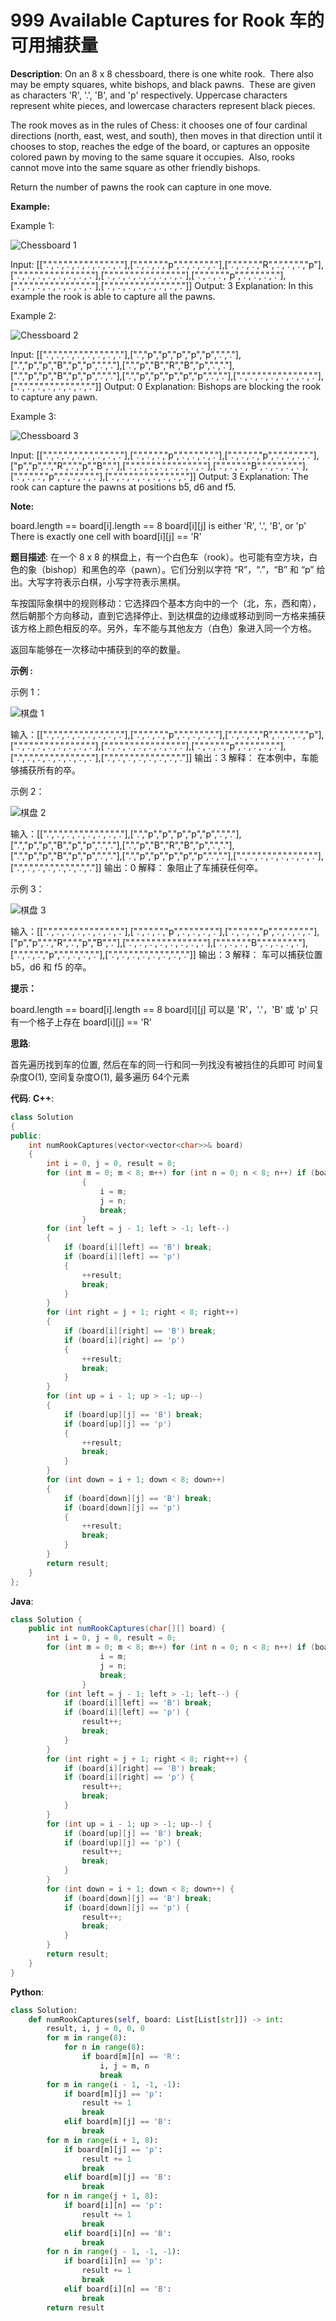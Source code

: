 # 999 Available Captures for Rook 车的可用捕获量

__Description__:
On an 8 x 8 chessboard, there is one white rook.  There also may be empty squares, white bishops, and black pawns.  These are given as characters 'R', '.', 'B', and 'p' respectively. Uppercase characters represent white pieces, and lowercase characters represent black pieces.

The rook moves as in the rules of Chess: it chooses one of four cardinal directions (north, east, west, and south), then moves in that direction until it chooses to stop, reaches the edge of the board, or captures an opposite colored pawn by moving to the same square it occupies.  Also, rooks cannot move into the same square as other friendly bishops.

Return the number of pawns the rook can capture in one move.

__Example:__

Example 1:

![Chessboard  1](https://assets.leetcode-cn.com/aliyun-lc-upload/uploads/2019/02/23/1253_example_1_improved.PNG)

Input: [[".",".",".",".",".",".",".","."],[".",".",".","p",".",".",".","."],[".",".",".","R",".",".",".","p"],[".",".",".",".",".",".",".","."],[".",".",".",".",".",".",".","."],[".",".",".","p",".",".",".","."],[".",".",".",".",".",".",".","."],[".",".",".",".",".",".",".","."]]
Output: 3
Explanation:
In this example the rook is able to capture all the pawns.

Example 2:

![Chessboard 2](https://assets.leetcode-cn.com/aliyun-lc-upload/uploads/2019/02/23/1253_example_2_improved.PNG)

Input: [[".",".",".",".",".",".",".","."],[".","p","p","p","p","p",".","."],[".","p","p","B","p","p",".","."],[".","p","B","R","B","p",".","."],[".","p","p","B","p","p",".","."],[".","p","p","p","p","p",".","."],[".",".",".",".",".",".",".","."],[".",".",".",".",".",".",".","."]]
Output: 0
Explanation:
Bishops are blocking the rook to capture any pawn.

Example 3:

![Chessboard  3](https://assets.leetcode-cn.com/aliyun-lc-upload/uploads/2019/02/23/1253_example_3_improved.PNG)

Input: [[".",".",".",".",".",".",".","."],[".",".",".","p",".",".",".","."],[".",".",".","p",".",".",".","."],["p","p",".","R",".","p","B","."],[".",".",".",".",".",".",".","."],[".",".",".","B",".",".",".","."],[".",".",".","p",".",".",".","."],[".",".",".",".",".",".",".","."]]
Output: 3
Explanation:
The rook can capture the pawns at positions b5, d6 and f5.

__Note:__

board.length == board[i].length == 8
board[i][j] is either 'R', '.', 'B', or 'p'
There is exactly one cell with board[i][j] == 'R'

__题目描述__:
在一个 8 x 8 的棋盘上，有一个白色车（rook）。也可能有空方块，白色的象（bishop）和黑色的卒（pawn）。它们分别以字符 “R”，“.”，“B” 和 “p” 给出。大写字符表示白棋，小写字符表示黑棋。

车按国际象棋中的规则移动：它选择四个基本方向中的一个（北，东，西和南），然后朝那个方向移动，直到它选择停止、到达棋盘的边缘或移动到同一方格来捕获该方格上颜色相反的卒。另外，车不能与其他友方（白色）象进入同一个方格。

返回车能够在一次移动中捕获到的卒的数量。

__示例 :__

示例 1：

![棋盘  1](https://assets.leetcode-cn.com/aliyun-lc-upload/uploads/2019/02/23/1253_example_1_improved.PNG)

输入：[[".",".",".",".",".",".",".","."],[".",".",".","p",".",".",".","."],[".",".",".","R",".",".",".","p"],[".",".",".",".",".",".",".","."],[".",".",".",".",".",".",".","."],[".",".",".","p",".",".",".","."],[".",".",".",".",".",".",".","."],[".",".",".",".",".",".",".","."]]
输出：3
解释：
在本例中，车能够捕获所有的卒。

示例 2：

![棋盘  2](https://assets.leetcode-cn.com/aliyun-lc-upload/uploads/2019/02/23/1253_example_2_improved.PNG)

输入：[[".",".",".",".",".",".",".","."],[".","p","p","p","p","p",".","."],[".","p","p","B","p","p",".","."],[".","p","B","R","B","p",".","."],[".","p","p","B","p","p",".","."],[".","p","p","p","p","p",".","."],[".",".",".",".",".",".",".","."],[".",".",".",".",".",".",".","."]]
输出：0
解释：
象阻止了车捕获任何卒。

示例 3：

![棋盘  3](https://assets.leetcode-cn.com/aliyun-lc-upload/uploads/2019/02/23/1253_example_3_improved.PNG)

输入：[[".",".",".",".",".",".",".","."],[".",".",".","p",".",".",".","."],[".",".",".","p",".",".",".","."],["p","p",".","R",".","p","B","."],[".",".",".",".",".",".",".","."],[".",".",".","B",".",".",".","."],[".",".",".","p",".",".",".","."],[".",".",".",".",".",".",".","."]]
输出：3
解释：
车可以捕获位置 b5，d6 和 f5 的卒。

__提示：__

board.length == board[i].length == 8
board[i][j] 可以是 'R'，'.'，'B' 或 'p'
只有一个格子上存在 board[i][j] == 'R'

__思路__:

首先遍历找到车的位置, 然后在车的同一行和同一列找没有被挡住的兵即可
时间复杂度O(1), 空间复杂度O(1), 最多遍历 64个元素

__代码__:
__C++__:

```C++
class Solution 
{
public:
    int numRookCaptures(vector<vector<char>>& board) 
    {
        int i = 0, j = 0, result = 0;
        for (int m = 0; m < 8; m++) for (int n = 0; n < 8; n++) if (board[m][n] == 'R')
                {
                    i = m;
                    j = n;
                    break;
                }
        for (int left = j - 1; left > -1; left--)
        {
            if (board[i][left] == 'B') break;
            if (board[i][left] == 'p')
            {
                ++result;
                break;
            }
        }
        for (int right = j + 1; right < 8; right++)
        {
            if (board[i][right] == 'B') break;
            if (board[i][right] == 'p')
            {
                ++result;
                break;
            }
        }
        for (int up = i - 1; up > -1; up--)
        {
            if (board[up][j] == 'B') break;
            if (board[up][j] == 'p')
            {
                ++result;
                break;
            }
        }
        for (int down = i + 1; down < 8; down++)
        {
            if (board[down][j] == 'B') break;
            if (board[down][j] == 'p')
            {
                ++result;
                break;
            }
        }
        return result;
    }
};
```

__Java__:

```Java
class Solution {
    public int numRookCaptures(char[][] board) {
        int i = 0, j = 0, result = 0;
        for (int m = 0; m < 8; m++) for (int n = 0; n < 8; n++) if (board[m][n] == 'R') {
                    i = m;
                    j = n;
                    break;
                }
        for (int left = j - 1; left > -1; left--) {
            if (board[i][left] == 'B') break;
            if (board[i][left] == 'p') {
                result++;
                break;
            }
        }
        for (int right = j + 1; right < 8; right++) {
            if (board[i][right] == 'B') break;
            if (board[i][right] == 'p') {
                result++;
                break;
            }
        }
        for (int up = i - 1; up > -1; up--) {
            if (board[up][j] == 'B') break;
            if (board[up][j] == 'p') {
                result++;
                break;
            }
        }
        for (int down = i + 1; down < 8; down++) {
            if (board[down][j] == 'B') break;
            if (board[down][j] == 'p') {
                result++;
                break;
            }
        }
        return result;
    }
}
```

__Python__:

```Python
class Solution:
    def numRookCaptures(self, board: List[List[str]]) -> int:
        result, i, j = 0, 0, 0
        for m in range(8):
            for n in range(8):
                if board[m][n] == 'R':
                    i, j = m, n
                    break
        for m in range(i - 1, -1, -1):
            if board[m][j] == 'p':
                result += 1
                break
            elif board[m][j] == 'B':
                break
        for m in range(i + 1, 8):
            if board[m][j] == 'p':
                result += 1
                break
            elif board[m][j] == 'B':
                break
        for n in range(j + 1, 8):
            if board[i][n] == 'p':
                result += 1
                break
            elif board[i][n] == 'B':
                break
        for n in range(j - 1, -1, -1):
            if board[i][n] == 'p':
                result += 1
                break
            elif board[i][n] == 'B':
                break
        return result
```
